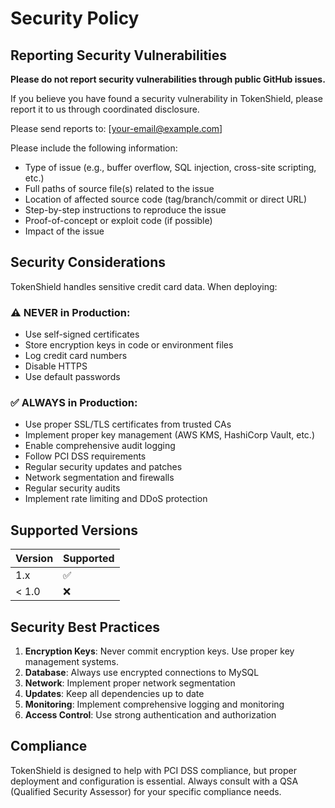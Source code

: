 # Security Policy

## Reporting Security Vulnerabilities

**Please do not report security vulnerabilities through public GitHub issues.**

If you believe you have found a security vulnerability in TokenShield, please report it to us through coordinated disclosure.

Please send reports to: [your-email@example.com]

Please include the following information:
- Type of issue (e.g., buffer overflow, SQL injection, cross-site scripting, etc.)
- Full paths of source file(s) related to the issue
- Location of affected source code (tag/branch/commit or direct URL)
- Step-by-step instructions to reproduce the issue
- Proof-of-concept or exploit code (if possible)
- Impact of the issue

## Security Considerations

TokenShield handles sensitive credit card data. When deploying:

### ⚠️ NEVER in Production:
- Use self-signed certificates
- Store encryption keys in code or environment files
- Log credit card numbers
- Disable HTTPS
- Use default passwords

### ✅ ALWAYS in Production:
- Use proper SSL/TLS certificates from trusted CAs
- Implement proper key management (AWS KMS, HashiCorp Vault, etc.)
- Enable comprehensive audit logging
- Follow PCI DSS requirements
- Regular security updates and patches
- Network segmentation and firewalls
- Regular security audits
- Implement rate limiting and DDoS protection

## Supported Versions

| Version | Supported          |
| ------- | ------------------ |
| 1.x     | :white_check_mark: |
| < 1.0   | :x:                |

## Security Best Practices

1. **Encryption Keys**: Never commit encryption keys. Use proper key management systems.
2. **Database**: Always use encrypted connections to MySQL
3. **Network**: Implement proper network segmentation
4. **Updates**: Keep all dependencies up to date
5. **Monitoring**: Implement comprehensive logging and monitoring
6. **Access Control**: Use strong authentication and authorization

## Compliance

TokenShield is designed to help with PCI DSS compliance, but proper deployment and configuration is essential. Always consult with a QSA (Qualified Security Assessor) for your specific compliance needs.